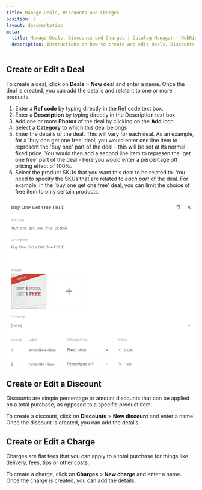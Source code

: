 ```yaml
---
title: Manage Deals, Discounts and Charges
position: 7
layout: documentation
meta:
  title: Manage Deals, Discounts and Charges | Catalog Manager | HubRise
  description: Instructions on how to create and edit Deals, Discounts and Charges in Catalog Manager. Synchronise catalogs between your EPOS and your apps.
---
```


## Create or Edit a Deal

To create a deal, click on **Deals** > **New deal** and enter a name.  Once the deal is created, you can add the details and relate it to one or more products.

1. Enter a **Ref code** by typing directly in the Ref code text box.
2. Enter a **Description** by typing directly in the Description text box.
3. Add one or more **Photos** of the deal by clicking on the **Add** icon.
4. Select a **Category** to which this deal belongs
5. Enter the details of the deal. This will vary for each deal. As an example, for a 'buy one get one free' deal, you would enter one line item to represent the 'buy one' part of the deal - this will be set at its normal fixed price.  You would then add a second line item to represen the 'get one free' part of the deal - here you would enter a percentage off pricing effect of 100%.
6. Select the product SKUs that you want this deal to be related to. You need to specify the SKUs that are related to _each part_ of the deal.  For example, in the 'buy one get one free' deal, you can limit the choice of free item to only certain products.

![Catalog Manager Deal Details](../images/012-en-deal-details.png)

## Create or Edit a Discount

Discounts are simple percentage or amount discounts that can be applied on a total purchase, as opposed to a specific product item.

To create a discount, click on **Discounts** > **New discount** and enter a name.  Once the discount is created, you can add the details.

## Create or Edit a Charge

Charges are flat fees that you can apply to a total purchase for things like delivery, fees, tips or other costs.

To create a charge, click on **Charges** > **New charge** and enter a name.  Once the charge is created, you can add the details.
